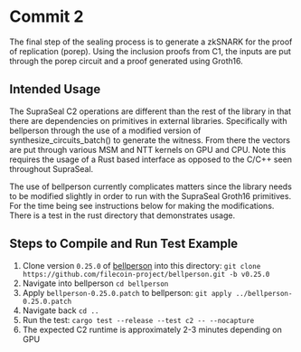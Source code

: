 # Commit 2

The final step of the sealing process is to generate a zkSNARK for the proof of replication (porep). Using the inclusion proofs from C1, the inputs are put through the porep circuit and a proof generated using Groth16.

## Intended Usage

The SupraSeal C2 operations are different than the rest of the library in that there are dependencies on primitives in external libraries. Specifically with bellperson through the use of a modified version of synthesize_circuits_batch() to generate the witness. From there the vectors are put through various MSM and NTT kernels on GPU and CPU. Note this requires the usage of a Rust based interface as opposed to the C/C++ seen throughout SupraSeal.

The use of bellperson currently complicates matters since the library needs to be modified slightly in order to run with the SupraSeal Groth16 primitives. For the time being see instructions below for making the modifications. There is a test in the rust directory that demonstrates usage.

## Steps to Compile and Run Test Example

1. Clone version `0.25.0` of [bellperson](https://github.com/filecoin-project/bellperson/tree/v0.25.0) into this directory: `git clone https://github.com/filecoin-project/bellperson.git -b v0.25.0`
2. Navigate into bellperson `cd bellperson`
3. Apply `bellperson-0.25.0.patch` to bellperson: `git apply ../bellperson-0.25.0.patch`
4. Navigate back `cd ..`
5. Run the test: `cargo test --release --test c2 -- --nocapture`
6. The expected C2 runtime is approximately 2-3 minutes depending on GPU
